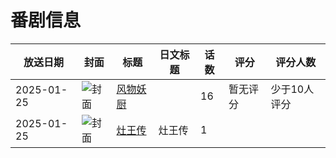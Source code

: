 # 番剧信息

|放送日期|封面|标题|日文标题|话数|评分|评分人数|
|---|---|---|---|---|---|---|
|2025-01-25|![封面](https://lain.bgm.tv/pic/cover/c/db/3d/434800_w8Ri2.jpg)|[风物妖厨](https://bangumi.tv/subject/434800)||16|暂无评分|少于10人评分|
|2025-01-25|![封面](https://lain.bgm.tv/pic/cover/c/70/96/500352_92pl4.jpg)|[灶王传](https://bangumi.tv/subject/500352)|灶王传|1|||
